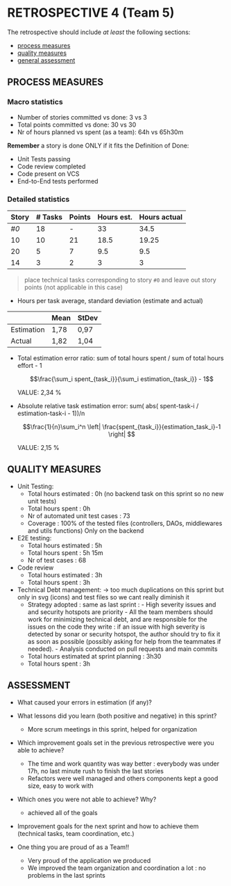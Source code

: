 # RETROSPECTIVE 4 (Team 5)

The retrospective should include _at least_ the following
sections:

-   [process measures](#process-measures)
-   [quality measures](#quality-measures)
-   [general assessment](#assessment)

## PROCESS MEASURES

### Macro statistics

- Number of stories committed vs done: 3 vs 3
- Total points committed vs done: 30 vs 30
- Nr of hours planned vs spent (as a team): 64h vs 65h30m

**Remember**  a story is done ONLY if it fits the Definition of Done:
 
- Unit Tests passing
- Code review completed
- Code present on VCS
- End-to-End tests performed


### Detailed statistics

| Story | # Tasks | Points | Hours est. | Hours actual |
| ----- | ------- | ------ | ---------- | ------------ |
| _#0_  | 18      | -      | 33         | 34.5         |
| 10    | 10      | 21     | 18.5       | 19.25        |
| 20    | 5       | 7      | 9.5        | 9.5          |
| 14    | 3       | 2      | 3          | 3            |

> place technical tasks corresponding to story `#0` and leave out story points (not applicable in this case)

-   Hours per task average, standard deviation (estimate and actual)

|            | Mean    | StDev |
|------------|---------|-------|
| Estimation |  1,78   | 0,97  | 
| Actual     |  1,82   | 1,04  |

-   Total estimation error ratio: sum of total hours spent / sum of total hours effort - 1

    $$\frac{\sum_i spent_{task_i}}{\sum_i estimation_{task_i}} - 1$$

    VALUE: 2,34 %

-   Absolute relative task estimation error: sum( abs( spent-task-i / estimation-task-i - 1))/n

    $$\frac{1}{n}\sum_i^n \left| \frac{spent_{task_i}}{estimation_task_i}-1 \right| $$

    VALUE: 2,15 %

## QUALITY MEASURES

-   Unit Testing:
    -   Total hours estimated : 0h (no backend task on this sprint so no new unit tests)
    -   Total hours spent : 0h
    -   Nr of automated unit test cases : 73
    -   Coverage : 100% of the tested files (controllers, DAOs, middlewares and utils functions) Only on the backend
-   E2E testing:
    -   Total hours estimated : 5h
    -   Total hours spent : 5h 15m
    -   Nr of test cases : 68
-   Code review
    -   Total hours estimated : 3h
    -   Total hours spent : 3h
-   Technical Debt management: -> too much duplications on this sprint but only in svg (icons) and test files so we cant really diminish it
    -   Strategy adopted : same as last sprint : - High severity issues and and security hotspots are priority - All the team members should work for minimizing technical debt, and are responsible for the issues on the code they write : if an issue with high severity is detected by sonar or security hotspot, the author should try to fix it as soon as possible (possibly asking for help from the teammates if needed). - Analysis conducted on pull requests and main commits
    -   Total hours estimated at sprint planning : 3h30
    -   Total hours spent : 3h

## ASSESSMENT

-   What caused your errors in estimation (if any)?

-   What lessons did you learn (both positive and negative) in this sprint?

    -   More scrum meetings in this sprint, helped for organization

-   Which improvement goals set in the previous retrospective were you able to achieve?
    -   The time and work quantity was way better : everybody was under 17h, no last minute rush to finish the last stories
    -   Refactors were well managed and others components kept a good size, easy to work with
-   Which ones you were not able to achieve? Why?

    -   achieved all of the goals

-   Improvement goals for the next sprint and how to achieve them (technical tasks, team coordination, etc.)

-   One thing you are proud of as a Team!!
    -   Very proud of the application we produced
    -   We improved the team organization and coordination a lot : no problems in the last sprints
